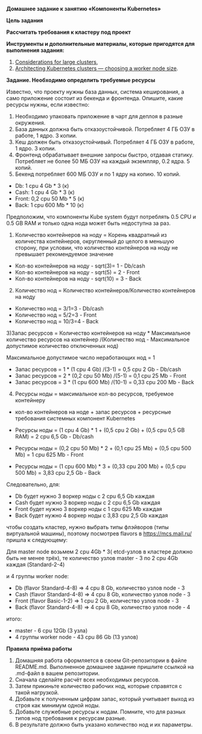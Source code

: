 **Домашнее задание к занятию «Компоненты Kubernetes»**

**Цель задания**

**Рассчитать требования к кластеру под проект**

**Инструменты и дополнительные материалы, которые пригодятся для выполнения задания:**
1. [Considerations for large clusters](https://kubernetes.io/docs/setup/best-practices/cluster-large/),
2. [Architecting Kubernetes clusters — choosing a worker node size](https://learnk8s.io/kubernetes-node-size).

**Задание. Необходимо определить требуемые ресурсы**

Известно, что проекту нужны база данных, система кеширования, а само приложение состоит из бекенда и фронтенда. 
Опишите, какие ресурсы нужны, если известно:

1. Необходимо упаковать приложение в чарт для деплоя в разные окружения.
2. База данных должна быть отказоустойчивой. Потребляет 4 ГБ ОЗУ в работе, 1 ядро. 3 копии.
3. Кеш должен быть отказоустойчивый. Потребляет 4 ГБ ОЗУ в работе, 1 ядро. 3 копии.
4. Фронтенд обрабатывает внешние запросы быстро, отдавая статику. 
Потребляет не более 50 МБ ОЗУ на каждый экземпляр, 0.2 ядра. 5 копий.
5. Бекенд потребляет 600 МБ ОЗУ и по 1 ядру на копию. 10 копий.

* Db: 1 cpu 4 Gb * 3 (к)
* Cash: 1 cpu 4 Gb * 3 (к)
* Front: 0,2 cpu 50 Mb * 5 (к)
* Back: 1 cpu 600 Mb * 10 (к)

Предположим, что компоненты Kube system будут потреблять 0.5 CPU и 0.5 GB RAM и только одна нода может быть недоступна за раз.

1) Количество контейнеров на ноду = Корень квадратный из количества контейнеров, 
округленный до целого в меньшую сторону, при условии, что количество контейнеров на ноду не превышает рекомендуемое значение

* Кол-во контейнеров на ноду - sqrt(3)= 1 - Db/cash
* Кол-во контейнеров на ноду - sqrt(5) = 2 - Front
* Кол-во контейнеров на ноду - sqrt(10) = 3 - Back

2) Количество нод = Количество контейнеров/Количество контейнеров на ноду

* Количество нод = 3/1=3 - Db/cash
* Количество нод = 5/2=3 - Front
* Количество нод = 10/3=4 - Back

3)Запас ресурсов = Количество контейнеров на ноду * Максимальное количество ресурсов на контейнер
/(Количество нод - Максимальное допустимое количество отключенных нод)

Максимальное допустимое число неработающих нод = 1

* Запас ресурсов = 1 * (1 cpu 4 Gb) /(3-1) = 0,5 cpu 2 Gb - Db/cash
* Запас ресурсов = 2 * (0,2 cpu 50 Mb) /(5-1) = 0,1 cpu 25 Mb - Front
* Запас ресурсов = 3 * (1 cpu 600 Mb) /(10-1) = 0,33 cpu 200 Mb - Back

4) Ресурсы ноды = максимальное кол-во ресурсов, требуемое контейнеру 
* кол-во контейнеров на ноде + запас ресурсов + ресурсные требования системных компонент Kubernetes

* Ресурсы ноды = (1 cpu 4 Gb) * 1 + (0,5 cpu 2 Gb) + (0,5 cpu 0,5 GB RAM) = 2 cpu 6,5 Gb - Db/cash
* Ресурсы ноды = (0,2 cpu 50 Mb) * 2 + (0,1 cpu 25 Mb) + (0,5 cpu 500 Mb) = 1 cpu 625 Mb - Front
* Ресурсы ноды = (1 cpu 600 Mb) * 3 + (0,33 cpu 200 Mb) + (0,5 cpu 500 Mb) = 3,83 cpu 2,5 Gb  - Back

Следовательно, для:
* Db будет нужно 3 воркер ноды с 2 cpu 6,5 Gb каждая
* Сash будет нужно 3 воркер ноды с 2 cpu 6,5 Gb каждая
* Front будет нужно 3 воркер ноды с 1 cpu 625 Mb каждая
* Back будет нужно 4 воркер ноды с 3,83 cpu 2,5 Gb каждая


чтобы создать кластер, нужно выбрать типы флэйворов (типы виртуальной машины), поэтому
посмотрев flavors в https://mcs.mail.ru/ пришла к следующему:

Для master node возьмем 2 cpu 4Gb * 3( etcd-узлов в кластере должно быть не менее трёх), 
те количество узлов master - 3 по 2 cpu 4Gb каждая (Standard-2-4)

и 4 группы worker node:

* Db (flavor Standard-4-8) => 4 cpu 8 Gb, количество узлов node - 3
* Сash (flavor Standard-4-8) => 4 cpu 8 Gb, количество узлов node - 3
* Front (flavor Basic-1-2) => 1 cpu 2 Gb, количество узлов node - 3
* Back (flavor Standard-4-8) => 4 cpu 8 Gb, количество узлов node - 4

итого:

* master - 6 cpu 12Gb (3 узла)
* 4 группы worker node - 43 cpu 86 Gb (13 узлов)


**Правила приёма работы**
1. Домашняя работа оформляется в своем Git-репозитории в файле README.md. 
Выполненное домашнее задание пришлите ссылкой на .md-файл в вашем репозитории.
2. Сначала сделайте расчёт всех необходимых ресурсов.
3. Затем прикиньте количество рабочих нод, которые справятся с такой нагрузкой.
4. Добавьте к полученным цифрам запас, который учитывает выход из строя как минимум одной ноды.
5. Добавьте служебные ресурсы к нодам. Помните, что для разных типов нод требования к ресурсам разные.
6. В результате должно быть указано количество нод и их параметры.

[//]: # (https://habr.com/ru/companies/nixys/articles/573316/)